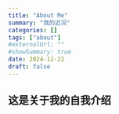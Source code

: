 ```yaml
---
title: "About Me"
summary: "我的近况"
categories: []
tags: ["about"]
#externalUrl: ""
#showSummary: true
date: 2024-12-22
draft: false
---
```



## 这是关于我的自我介绍
 <!-- (眼泪是心上的湖泊.) -->


 